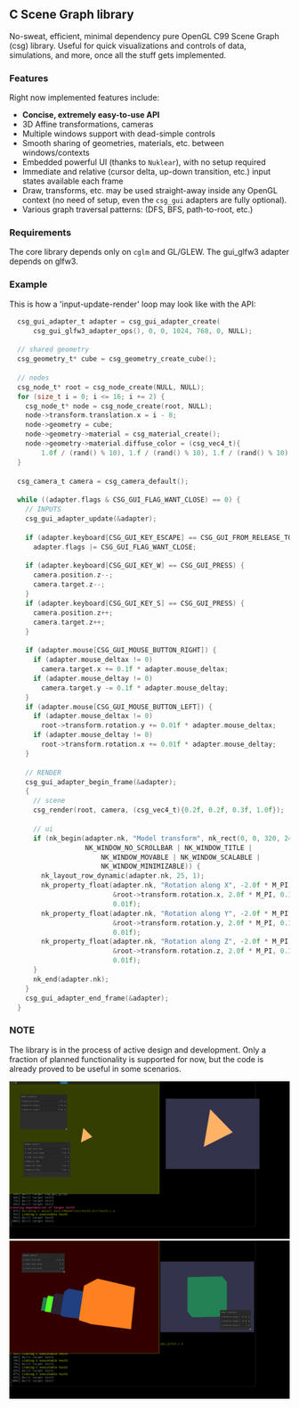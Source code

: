 ## C Scene Graph library
No-sweat, efficient, minimal dependency pure OpenGL C99 Scene Graph (csg) library.
Useful for quick visualizations and controls of data, simulations, and more, 
once all the stuff gets implemented. 

### Features
Right now implemented features include:
- **Concise, extremely easy-to-use API**
- 3D Affine transformations, cameras
- Multiple windows support with dead-simple controls
- Smooth sharing of geometries, materials, etc. between windows/contexts
- Embedded powerful UI (thanks to `Nuklear`), with no setup required
- Immediate and relative (cursor delta, up-down transition, etc.) input states available each frame
- Draw, transforms, etc. may be used straight-away inside any OpenGL context (no need of setup, even the `csg_gui` adapters are fully optional).
- Various graph traversal patterns: (DFS, BFS, path-to-root, etc.)

### Requirements
The core library depends only on `cglm` and GL/GLEW. The gui_glfw3 adapter 
depends on glfw3.

### Example
This is how a 'input-update-render' loop may look like with the API:

``` c
  csg_gui_adapter_t adapter = csg_gui_adapter_create(
      csg_gui_glfw3_adapter_ops(), 0, 0, 1024, 768, 0, NULL);
      
  // shared geometry
  csg_geometry_t* cube = csg_geometry_create_cube();

  // nodes
  csg_node_t* root = csg_node_create(NULL, NULL);
  for (size_t i = 0; i <= 16; i += 2) {
    csg_node_t* node = csg_node_create(root, NULL);
    node->transform.translation.x = i - 8;
    node->geometry = cube;
    node->geometry->material = csg_material_create();
    node->geometry->material.diffuse_color = (csg_vec4_t){
        1.0f / (rand() % 10), 1.f / (rand() % 10), 1.f / (rand() % 10), 1.0f};
  }

  csg_camera_t camera = csg_camera_default();

  while ((adapter.flags & CSG_GUI_FLAG_WANT_CLOSE) == 0) {
    // INPUTS
    csg_gui_adapter_update(&adapter);

    if (adapter.keyboard[CSG_GUI_KEY_ESCAPE] == CSG_GUI_FROM_RELEASE_TO_PRESS)
      adapter.flags |= CSG_GUI_FLAG_WANT_CLOSE;

    if (adapter.keyboard[CSG_GUI_KEY_W] == CSG_GUI_PRESS) {
      camera.position.z--;
      camera.target.z--;
    }
    if (adapter.keyboard[CSG_GUI_KEY_S] == CSG_GUI_PRESS) {
      camera.position.z++;
      camera.target.z++;
    }

    if (adapter.mouse[CSG_GUI_MOUSE_BUTTON_RIGHT]) {
      if (adapter.mouse_deltax != 0)
        camera.target.x += 0.1f * adapter.mouse_deltax;
      if (adapter.mouse_deltay != 0)
        camera.target.y -= 0.1f * adapter.mouse_deltay;
    }
    if (adapter.mouse[CSG_GUI_MOUSE_BUTTON_LEFT]) {
      if (adapter.mouse_deltax != 0)
        root->transform.rotation.y += 0.01f * adapter.mouse_deltax;
      if (adapter.mouse_deltay != 0)
        root->transform.rotation.x += 0.01f * adapter.mouse_deltay;
    }

    // RENDER
    csg_gui_adapter_begin_frame(&adapter);
    {
      // scene
      csg_render(root, camera, (csg_vec4_t){0.2f, 0.2f, 0.3f, 1.0f});
      
      // ui
      if (nk_begin(adapter.nk, "Model transform", nk_rect(0, 0, 320, 240),
                   NK_WINDOW_NO_SCROLLBAR | NK_WINDOW_TITLE |
                       NK_WINDOW_MOVABLE | NK_WINDOW_SCALABLE |
                       NK_WINDOW_MINIMIZABLE)) {
        nk_layout_row_dynamic(adapter.nk, 25, 1);
        nk_property_float(adapter.nk, "Rotation along X", -2.0f * M_PI,
                          &root->transform.rotation.x, 2.0f * M_PI, 0.10f,
                          0.01f);
        nk_property_float(adapter.nk, "Rotation along Y", -2.0f * M_PI,
                          &root->transform.rotation.y, 2.0f * M_PI, 0.10f,
                          0.01f);
        nk_property_float(adapter.nk, "Rotation along Z", -2.0f * M_PI,
                          &root->transform.rotation.z, 2.0f * M_PI, 0.10f,
                          0.01f);
      }
      nk_end(adapter.nk);
    }
    csg_gui_adapter_end_frame(&adapter);
  }

```

### NOTE
The library is in the process of active design and development. Only a fraction
of planned functionality is supported for now, but the code is already proved
to be useful in some scenarios.

![window sharing](https://github.com/nbrk/csg/blob/master/doc/1.png?raw=true)
![window sharing](https://github.com/nbrk/csg/blob/master/doc/2.png?raw=true)
